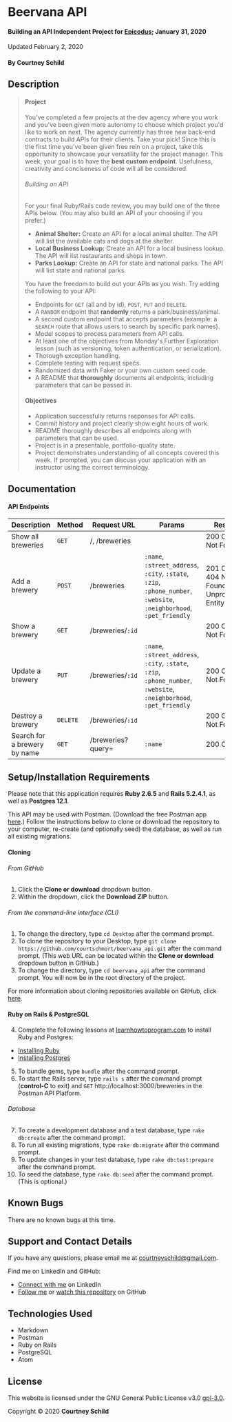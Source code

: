 # Beervana API

#### Building an API Independent Project for [Epicodus](https://www.epicodus.com/); January 31, 2020

Updated February 2, 2020

#### By Courtney Schild

## Description

> #### Project
> You've completed a few projects at the dev agency where you work and you've been given more autonomy to choose which project you'd like to work on next. The agency currently has three new back-end contracts to build APIs for their clients. Take your pick! Since this is the first time you've been given free rein on a project, take this opportunity to showcase your versatility for the project manager. This week, your goal is to have the **best custom endpoint**. Usefulness, creativity and conciseness of code will all be considered.
>
> ###### Building an API
> For your final Ruby/Rails code review, you may build one of the three APIs below. (You may also build an API of your choosing if you prefer.)
> * **Animal Shelter:** Create an API for a local animal shelter. The API will list the available cats and dogs at the shelter.
> * **Local Business Lookup:** Create an API for a local business lookup. The API will list restaurants and shops in town.
> * **Parks Lookup:** Create an API for state and national parks. The API will list state and national parks.
>
> You have the freedom to build out your APIs as you wish. Try adding the following to your API:
> * Endpoints for `GET` (all and by id), `POST`, `PUT` and `DELETE`.
> * A `RANDOM` endpoint that **randomly** returns a park/business/animal.
> * A second custom endpoint that accepts parameters (example: a `SEARCH` route that allows users to search by specific park names).
> * Model scopes to process parameters from API calls.
> * At least one of the objectives from Monday's Further Exploration lesson (such as versioning, token authentication, or serialization).
> * Thorough exception handling.
> * Complete testing with request specs.
> * Randomized data with Faker or your own custom seed code.
> * A README that **thoroughly** documents all endpoints, including parameters that can be passed in.
>
> #### Objectives
> * Application successfully returns responses for API calls.
> * Commit history and project clearly show eight hours of work.
> * README thoroughly describes all endpoints along with parameters that can be used.
> * Project is in a presentable, portfolio-quality state.
> * Project demonstrates understanding of all concepts covered this week. If prompted, you can discuss your application with an instructor using the correct terminology.

## Documentation

#### API Endpoints

| Description | Method | Request URL | Params | Response |
| ----------- | ----------- | ----------- | ----------- | ----------- |
| Show all breweries | `GET` | /, /breweries |  | 200 OK, 404 Not Found |
| Add a brewery | `POST` | /breweries | `:name`, `:street_address`, `:city`, `:state`, `:zip`, `:phone_number`, `:website`, `:neighborhood`, `:pet_friendly` | 201 Created, 404 Not Found, 422 Unprocessable Entity |
| Show a brewery | `GET` | /breweries/`:id` |  | 200 OK, 404 Not Found |
| Update a brewery | `PUT` | /breweries/`:id` | `:name`, `:street_address`, `:city`, `:state`, `:zip`, `:phone_number`, `:website`, `:neighborhood`, `:pet_friendly` | 200 OK, 404 Not Found |
| Destroy a brewery | `DELETE` | /breweries/`:id` |  | 200 OK, 404 Not Found |
| Search for a brewery by name | `GET` | /breweries?query= | `:name` | 200 OK |

<!-- ## Specs -->

<!-- This is another way to write out specs:
* Spec:
* Input:
* Output:  -->

<!-- #### User Stories

* As a type of user, I want to achieve goal so that reason. -->

<!-- #### CRUD

| HTTP verb | Route | CRUD Action | Description | URL |
| ----------- | ----------- | ----------- | ----------- | ----------- |
|  |  |  |  |  |
|  |  |  |  |  |
|  |  |  |  |  |
|  |  |  |  |  |

| Action | Method | Class or Instance method? | Description |
| ----------- | ----------- | ----------- | ----------- |
|  |  |  |  |
|  |  |  |  |
|  |  |  |  |
|  |  |  |  | -->

## Setup/Installation Requirements

Please note that this application requires **Ruby 2.6.5** and **Rails 5.2.4.1**, as well as **Postgres 12.1**.

This API may be used with Postman. (Download the free Postman app [here](https://www.getpostman.com/).) Follow the instructions below to clone or download the repository to your computer, re-create (and optionally seed) the database, as well as run all existing migrations.

#### Cloning

###### From GitHub
1. Click the **Clone or download** dropdown button.
2. Within the dropdown, click the **Download ZIP** button.

###### From the command-line interface (CLI)
1. To change the directory, type `cd Desktop` after the command prompt.
2. To clone the repository to your Desktop, type `git clone https://github.com/courtschmort/beervana_api.git` after the command prompt. (This web URL can be located within the **Clone or download** dropdown button in GitHub.)
3. To change the directory, type `cd beervana_api` after the command prompt. You will now be in the root directory of the project.

For more information about cloning repositories available on GitHub, click [here](https://help.github.com/en/articles/which-remote-url-should-i-use).

#### Ruby on Rails & PostgreSQL

4. Complete the following lessons at [learnhowtoprogram.com](https://www.learnhowtoprogram.com/) to install Ruby and Postgres:
  * [Installing Ruby](https://www.learnhowtoprogram.com/ruby/getting-started-with-ruby/installing-ruby)
  * [Installing Postgres](https://www.learnhowtoprogram.com/ruby-and-rails/getting-started-with-ruby/installing-postgres-b34be9fd-381b-472e-bdb2-5c5c3f572b16)
5. To bundle gems, type `bundle` after the command prompt.
6. To start the Rails server, type `rails s` after the command prompt (**control-C** to exit) and `GET` http://localhost:3000/breweries in the Postman API Platform.

###### Database

7. To create a development database and a test database, type `rake db:create` after the command prompt.
8. To run all existing migrations, type `rake db:migrate` after the command prompt.
9. To update changes in your test database, type `rake db:test:prepare` after the command prompt.
10. To seed the database, type `rake db:seed` after the command prompt. (This is optional.)

## Known Bugs

There are no known bugs at this time.

## Support and Contact Details

If you have any questions, please email me at courtneyschild@gmail.com.

Find me on LinkedIn and GitHub:

* [Connect with me](https://www.linkedin.com/in/courtneyschild/) on LinkedIn
* [Follow me](https://github.com/courtschmort) or [watch this repository](https://github.com/courtschmort/beervana_api.git) on GitHub

<!-- ## Product Roadmap

In the future, I plan to include the following key features:
* Key feature 1
* Key feature 2
* Key feature 3 -->

## Technologies Used

* Markdown
* Postman
* Ruby on Rails
* PostgreSQL
* Atom

## License

This website is licensed under the GNU General Public License v3.0 [gpl-3.0](https://www.gnu.org/licenses/gpl-3.0.en.html).

Copyright &copy; 2020 **Courtney Schild**
